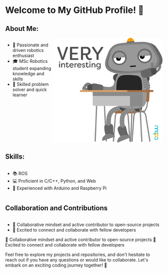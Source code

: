 # Welcome to My GitHub Profile! 👋

## About Me:

<div style="display: flex;">
    <div style="flex: 30%;">
        <ul>
            <li>🤖 Passionate and driven robotics enthusiast</li>
            <li>🎓 MSc Robotics student expanding knowledge and skills</li>
            <li>🔧 Skilled problem solver and quick learner</li>
        </ul>
    </div>
    <div style="flex: 70%;">
        <img src="https://github.com/Jubu-Jubu/Jubu-Jubu/blob/main/giphy2.gif" alt="Profile GIF">
    </div>
</div>


## Skills:


<div style="display: flex;">
    <div style="flex: 100%;">
        <ul>
            <li>📚 ROS</li>
            <li>💻 Proficient in C/C++, Python, and Web</li>
            <li>🔌 Experienced with Arduino and Raspberry Pi</li>
        </ul>
    </div>
</div>


## Collaboration and Contributions

<div style="display: flex;">
    <div style="flex: 100%;">
        <ul>
            <li>🤝 Collaborative mindset and active contributor to open-source projects</li>
            <li>🌟 Excited to connect and collaborate with fellow developers</li>
        </ul>
    </div>
</div>
🤝 Collaborative mindset and active contributor to open-source projects
🌟 Excited to connect and collaborate with fellow developers

Feel free to explore my projects and repositories, and don't hesitate to reach out if you have any questions or would like to collaborate. Let's embark on an exciting coding journey together! 🚀

<!--
**Jubu-Jubu/Jubu-Jubu** is a ✨ _special_ ✨ repository because its `README.md` (this file) appears on your GitHub profile.

Here are some ideas to get you started:

- 🔭 I’m currently working on ...
- 🌱 I’m currently learning ...
- 👯 I’m looking to collaborate on ...
- 🤔 I’m looking for help with ...
- 💬 Ask me about ...
- 📫 How to reach me: ...
- 😄 Pronouns: ...
- ⚡ Fun fact: ...
-->
